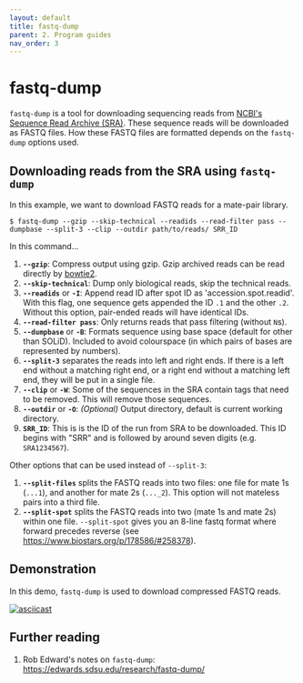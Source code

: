 ```yaml
---
layout: default
title: fastq-dump
parent: 2. Program guides
nav_order: 3
---
```


# fastq-dump

`fastq-dump` is a tool for downloading sequencing reads from [NCBI's Sequence Read Archive (SRA)](https://www.ncbi.nlm.nih.gov/sra).
These sequence reads will be downloaded as FASTQ files.
How these FASTQ files are formatted depends on the `fastq-dump` options used.

## Downloading reads from the SRA using `fastq-dump`

In this example, we want to download FASTQ reads for a mate-pair library.

```
$ fastq-dump --gzip --skip-technical --readids --read-filter pass --dumpbase --split-3 --clip --outdir path/to/reads/ SRR_ID
```

In this command...

1. **`--gzip`**: Compress output using gzip. Gzip archived reads can be read directly by [bowtie2](bowtie2.md).
2. **`--skip-technical`**: Dump only biological reads, skip the technical reads.
3. **`--readids`** or **`-I`**: Append read ID after spot ID as 'accession.spot.readid'. With this flag, one sequence gets appended the ID `.1` and the other `.2`. Without this option, pair-ended reads will have identical IDs.
4. **`--read-filter pass`**: Only returns reads that pass filtering (without `N`s).
5. **`--dumpbase`** or **`-B`**: Formats sequence using base space (default for other than SOLiD). Included to avoid colourspace (in which pairs of bases are represented by numbers).
6. **`--split-3`** separates the reads into left and right ends. If there is a left end without a matching right end, or a right end without a matching left end, they will be put in a single file.
7. **`--clip`** or **`-W`**: Some of the sequences in the SRA contain tags that need to be removed. This will remove those sequences.
8. **`--outdir`** or **`-O`**: *(Optional)* Output directory, default is current working directory.
9. **`SRR_ID`**: This is is the ID of the run from SRA to be downloaded. This ID begins with "SRR" and is followed by around seven digits (e.g. `SRA1234567`).

Other options that can be used instead of `--split-3`:

1. **`--split-files`** splits the FASTQ reads into two files: one file for mate 1s (`...1`), and another for mate 2s (`..._2`). This option will not mateless pairs into a third file.
2. **`--split-spot`** splits the FASTQ reads into two (mate 1s and mate 2s) within one file. `--split-spot` gives you an 8-line fastq format where forward precedes reverse (see <https://www.biostars.org/p/178586/#258378>).

## Demonstration

In this demo, `fastq-dump` is used to download compressed FASTQ reads.

[![asciicast](https://asciinema.org/a/306937.svg)](https://asciinema.org/a/306937?autoplay=1)

## Further reading

1. Rob Edward's notes on `fastq-dump`: <https://edwards.sdsu.edu/research/fastq-dump/>
